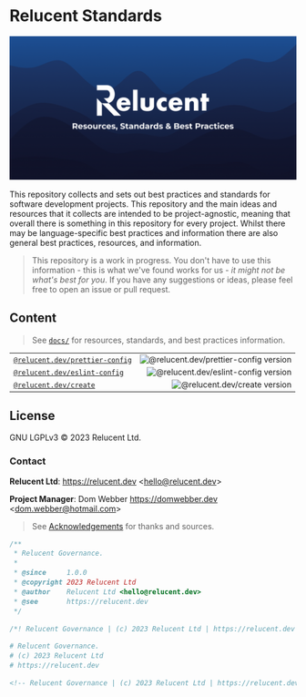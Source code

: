 # Relucent Standards

![Relucent Resources, Standards & Best Practices Cover Image](cover.png)

This repository collects and sets out best practices and standards for software
development projects. This repository and the main ideas and resources that it
collects are intended to be project-agnostic, meaning that overall there is
something in this repository for every project. Whilst there may be
language-specific best practices and information there are also general best
practices, resources, and information.

> This repository is a work in progress. You don't have to use this information
> \- this is what we've found works for us - _it might not be what's best for
> you_. If you have any suggestions or ideas, please feel free to open an issue
> or pull request.

## Content

> See [`docs/`](docs/) for resources, standards, and best practices information.

|                                     |                                            |
| :---------------------------------- | -----------------------------------------: |
| [`@relucent.dev/prettier-config`][] | ![@relucent.dev/prettier-config version][] |
| [`@relucent.dev/eslint-config`][]   |   ![@relucent.dev/eslint-config version][] |
| [`@relucent.dev/create`][]          |          ![@relucent.dev/create version][] |

[`@relucent.dev/prettier-config`]: https://npmjs.com/@relucent.dev/prettier-config
[@relucent.dev/prettier-config version]: https://img.shields.io/npm/v/%40relucent.dev/prettier-config
[`@relucent.dev/eslint-config`]: https://npmjs.com/@relucent.dev/eslint-config
[@relucent.dev/eslint-config version]: https://img.shields.io/npm/v/%40relucent.dev/eslint-config
[`@relucent.dev/create`]: https://npmjs.com/@relucent.dev/create
[@relucent.dev/create version]: https://img.shields.io/npm/v/%40relucent.dev/create

## License

GNU LGPLv3 &copy; 2023 Relucent Ltd.

### Contact

**Relucent Ltd**: <https://relucent.dev> <<hello@relucent.dev>>

**Project Manager**: Dom Webber <https://domwebber.dev> <<dom.webber@hotmail.com>>

> See [Acknowledgements](ACKNOWLEDGEMENTS.md) for thanks and sources.

```js
/**
 * Relucent Governance.
 *
 * @since     1.0.0
 * @copyright 2023 Relucent Ltd
 * @author    Relucent Ltd <hello@relucent.dev>
 * @see       https://relucent.dev
 */
```

```css
/*! Relucent Governance | (c) 2023 Relucent Ltd | https://relucent.dev */
```

```bash
# Relucent Governance.
# (c) 2023 Relucent Ltd
# https://relucent.dev
```

```html
<!-- Relucent Governance | (c) 2023 Relucent Ltd | https://relucent.dev -->
```
